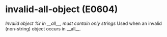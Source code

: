 # invalid-all-object (E0604)

*Invalid object %r in \_\_all\_\_, must contain only strings* Used when
an invalid (non-string) object occurs in \_\_all\_\_.
